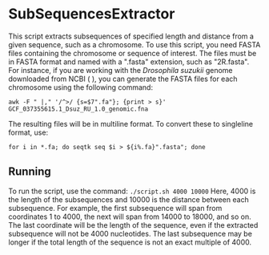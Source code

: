 # **SubSequencesExtractor**
This script extracts subsequences of specified length and distance from a given sequence, such as a chromosome. To use this script, you need FASTA files containing the chromosome or sequence of interest. The files must be in FASTA format and named with a ".fasta" extension, such as "2R.fasta". For instance, if you are working with the *Drosophila suzukii* genome downloaded from NCBI ( ), you can generate the FASTA files for each chromosome using the following command:

`awk -F " |," '/^>/ {s=$7".fa"}; {print > s}' GCF_037355615.1_Dsuz_RU_1.0_genomic.fna`

The resulting files will be in multiline format. To convert these to singleline format, use:

`for i in *.fa; do seqtk seq $i > ${i%.fa}".fasta"; done`

## Running
To run the script, use the command:
`./script.sh 4000 10000`
Here, 4000 is the length of the subsequences and 10000 is the distance between each subsequence. For example, the first subsequence will span from coordinates 1 to 4000, the next will span from 14000 to 18000, and so on. 
The last coordinate will be the length of the sequence, even if the extracted subsequence will not be 4000 nucleotides. The last subsequence may be longer if the total length of the sequence is not an exact multiple of 4000.
